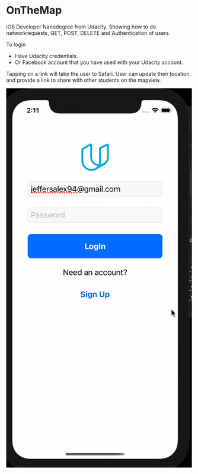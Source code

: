 # OnTheMap
iOS Developer Nanodegree from Udacity. Showing how to do networkrequests,  GET, POST, DELETE and Authentication of users.


To login
* Have Udacity credentials.
* Or Facebook account that you have used with your Udacity account. 

Tapping on a link will take the user to Safari.
User can update their location, and provide a link to share with other students on the mapview.

![](ezgif.com-gif-maker.gif)
